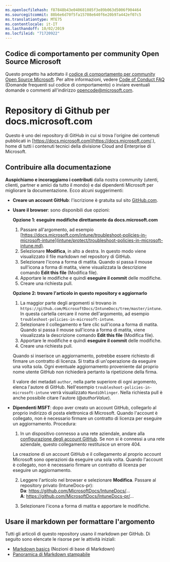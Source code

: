 ```yaml
---
ms.openlocfilehash: f87848b43e040681085f3e89b063d5006f904464
ms.sourcegitcommit: 88b6e6d70f5fa15708e640f6e20b97a442ef07c5
ms.translationtype: MTE75
ms.contentlocale: it-IT
ms.lasthandoff: 10/02/2019
ms.locfileid: "71720922"
---
```

## <a name="microsoft-open-source-code-of-conduct"></a>Codice di comportamento per community Open Source Microsoft

Questo progetto ha adottato il [codice di comportamento per community Open Source Microsoft](https://opensource.microsoft.com/codeofconduct/).
Per altre informazioni, vedere [Code of Conduct FAQ](https://opensource.microsoft.com/codeofconduct/faq/) (Domande frequenti sul codice di comportamento) o inviare eventuali domande o commenti all'indirizzo [opencode@microsoft.com](mailto:opencode@microsoft.com).

# <a name="docsmicrosoftcom-github-repository"></a>Repository di Github per docs.microsoft.com

Questo è uno dei repository di GitHub in cui si trova l'origine dei contenuti pubblicati in [https://docs.microsoft.com](https://docs.microsoft.com/.), home di tutti i contenuti tecnici della divisione Cloud and Enterprise di Microsoft.

## <a name="contribute-to-your-documentation"></a>Contribuire alla documentazione
**Auspichiamo e incoraggiamo i contributi** dalla nostra community (utenti, clienti, partner e amici da tutto il mondo) e dai dipendenti Microsoft per migliorare la documentazione. Ecco alcuni suggerimenti:

* **Creare un account GitHub**: l'iscrizione è gratuita sul sito [GitHub.com](https://www.github.com).

* **Usare il browser**: sono disponibili due opzioni: 

    **Opzione 1: eseguire modifiche direttamente da docs.microsoft.com**  
    1. Passare all'argomento, ad esempio [https://docs.microsoft.com/intune/troubleshoot-policies-in-microsoft-intune](intune/protect/troubleshoot-policies-in-microsoft-intune.md). 
    2. Selezionare **Modifica**, in alto a destra. In questo modo viene visualizzato il file markdown nel repository di GitHub.
    3. Selezionare l'icona a forma di matita. Quando si passa il mouse sull'icona a forma di matita, viene visualizzata la descrizione comando **Edit this file** (Modifica file). 
    4. Apportare le modifiche e quindi **eseguire il commit** delle modifiche. 
    5. Creare una richiesta pull.
    
    **Opzione 2: trovare l'articolo in questo repository e aggiornarlo**  
    1. La maggior parte degli argomenti si trovano in `https://github.com/MicrosoftDocs/IntuneDocs/tree/master/intune`. In questa cartella cercare il nome dell'argomento, ad esempio `troubleshoot-policies-in-microsoft-intune`. 
    2. Selezionare il collegamento e fare clic sull'icona a forma di matita. Quando si passa il mouse sull'icona a forma di matita, viene visualizzata la descrizione comando **Edit this file** (Modifica file). 
    3. Apportare le modifiche e quindi **eseguire il commit** delle modifiche. 
    4. Creare una richiesta pull. 

  Quando si inserisce un aggiornamento, potrebbe essere richiesto di firmare un contratto di licenza. Si tratta di un'operazione da eseguire una volta sola. Ogni eventuale aggiornamento proveniente dal proprio nome utente GitHub non richiederà pertanto la ripetizione della firma. 
  
  Il valore dei metadati `author`, nella parte superiore di ogni argomento, elenca l'autore di GitHub. Nell'esempio `troubleshoot-policies-in-microsoft-intune` verrà visualizzato `MandiOhlinger`. Nella richiesta pull è anche possibile citare l'autore (@*authorValue*).
  
* **Dipendenti MSFT**: dopo aver creato un account GitHub, collegarlo al proprio indirizzo di posta elettronica di Microsoft. Quando l'account è collegato, non è necessario firmare un contratto di licenza per eseguire un aggiornamento. Procedura:

  1. In un dispositivo connesso a una rete aziendale, andare alla [configurazione degli account GitHub](https://review.docs.microsoft.com/en-us/help/contribute/contribute-get-started-setup-github?branch=master). Se non si è connessi a una rete aziendale, questo collegamento restituisce un errore 404.
  
    La creazione di un account GitHub e il collegamento al proprio account Microsoft sono operazioni da eseguire una sola volta. Quando l'account è collegato, non è necessario firmare un contratto di licenza per eseguire un aggiornamento. 

  2. Leggere l'articolo nel browser e selezionare **Modifica**. Passare al repository privato (IntuneDocs-pr):  
    **Da**: https://github.com/MicrosoftDocs/IntuneDocs/...  
    **A**: https://github.com/MicrosoftDocs/IntuneDocs-pr/...
  
  3. Selezionare l'icona a forma di matita e apportare le modifiche. 

## <a name="use-markdown-to-format-your-topic"></a>Usare il markdown per formattare l'argomento
Tutti gli articoli di questo repository usano il markdown per GitHub. Di seguito sono elencate le risorse per le attività iniziali:

* [Markdown basics](https://help.github.com/articles/basic-writing-and-formatting-syntax/) (Nozioni di base di Markdown)
* [Panoramica di Markdown stampabile](https://guides.github.com/pdfs/markdown-cheatsheet-online.pdf)
